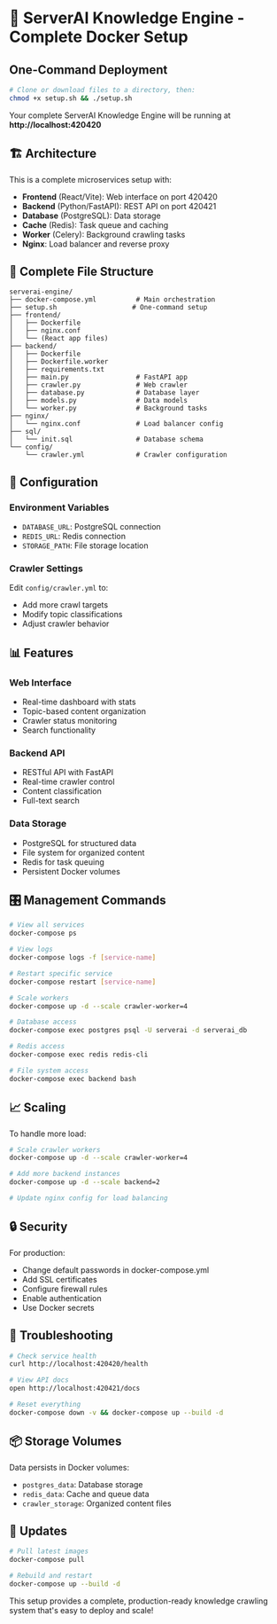 # 🚀 ServerAI Knowledge Engine - Complete Docker Setup

## One-Command Deployment

```bash
# Clone or download files to a directory, then:
chmod +x setup.sh && ./setup.sh
```

Your complete ServerAI Knowledge Engine will be running at **http://localhost:420420**

## 🏗️ Architecture

This is a complete microservices setup with:

- **Frontend** (React/Vite): Web interface on port 420420
- **Backend** (Python/FastAPI): REST API on port 420421  
- **Database** (PostgreSQL): Data storage
- **Cache** (Redis): Task queue and caching
- **Worker** (Celery): Background crawling tasks
- **Nginx**: Load balancer and reverse proxy

## 📁 Complete File Structure

```
serverai-engine/
├── docker-compose.yml          # Main orchestration
├── setup.sh                   # One-command setup
├── frontend/
│   ├── Dockerfile
│   ├── nginx.conf
│   └── (React app files)
├── backend/
│   ├── Dockerfile
│   ├── Dockerfile.worker
│   ├── requirements.txt
│   ├── main.py                 # FastAPI app
│   ├── crawler.py              # Web crawler
│   ├── database.py             # Database layer
│   ├── models.py               # Data models
│   └── worker.py               # Background tasks
├── nginx/
│   └── nginx.conf              # Load balancer config
├── sql/
│   └── init.sql                # Database schema
└── config/
    └── crawler.yml             # Crawler configuration
```

## 🔧 Configuration

### Environment Variables
- `DATABASE_URL`: PostgreSQL connection
- `REDIS_URL`: Redis connection
- `STORAGE_PATH`: File storage location

### Crawler Settings
Edit `config/crawler.yml` to:
- Add more crawl targets
- Modify topic classifications
- Adjust crawler behavior

## 📊 Features

### Web Interface
- Real-time dashboard with stats
- Topic-based content organization
- Crawler status monitoring
- Search functionality

### Backend API
- RESTful API with FastAPI
- Real-time crawler control
- Content classification
- Full-text search

### Data Storage
- PostgreSQL for structured data
- File system for organized content
- Redis for task queuing
- Persistent Docker volumes

## 🎛️ Management Commands

```bash
# View all services
docker-compose ps

# View logs
docker-compose logs -f [service-name]

# Restart specific service
docker-compose restart [service-name]

# Scale workers
docker-compose up -d --scale crawler-worker=4

# Database access
docker-compose exec postgres psql -U serverai -d serverai_db

# Redis access
docker-compose exec redis redis-cli

# File system access
docker-compose exec backend bash
```

## 📈 Scaling

To handle more load:

```bash
# Scale crawler workers
docker-compose up -d --scale crawler-worker=4

# Add more backend instances
docker-compose up -d --scale backend=2

# Update nginx config for load balancing
```

## 🔒 Security

For production:
- Change default passwords in docker-compose.yml
- Add SSL certificates
- Configure firewall rules
- Enable authentication
- Use Docker secrets

## 🚨 Troubleshooting

```bash
# Check service health
curl http://localhost:420420/health

# View API docs
open http://localhost:420421/docs

# Reset everything
docker-compose down -v && docker-compose up --build -d
```

## 📦 Storage Volumes

Data persists in Docker volumes:
- `postgres_data`: Database storage
- `redis_data`: Cache and queue data
- `crawler_storage`: Organized content files

## 🔄 Updates

```bash
# Pull latest images
docker-compose pull

# Rebuild and restart
docker-compose up --build -d
```

This setup provides a complete, production-ready knowledge crawling system that's easy to deploy and scale!